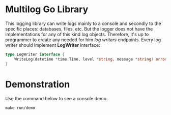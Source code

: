 # Multilog Go Library

This logging library can write logs mainly to a console and secondly to the specific places: databases, files, etc. But the logger does not have the implementations for any of this kind log objects. Therefore, it's up to programmer to create any needed for him *log writers* endpoints. Every log writer should implement **LogWriter** interface:

``` Go
type LogWriter interface {
	WriteLog(datetime *time.Time, level *string, message *string) error
}
```

# Demonstration

Use the command below to see a console demo.

```
make run/demo
```
